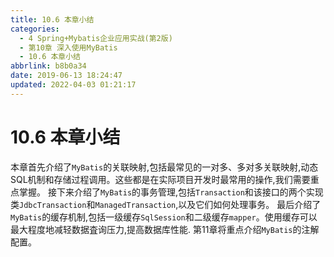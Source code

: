 ```yaml
---
title: 10.6 本章小结
categories: 
  - 4 Spring+Mybatis企业应用实战(第2版)
  - 第10章 深入使用MyBatis
  - 10.6 本章小结
abbrlink: b8b0a34
date: 2019-06-13 18:24:47
updated: 2022-04-03 01:21:17
---
```

# 10.6 本章小结
本章首先介绍了`MyBatis`的关联映射,包括最常见的一对多、多对多关联映射,动态SQL机制和存储过程调用。这些都是在实际项目开发时最常用的操作,我们需要重点掌握。
接下来介绍了`MyBatis`的事务管理,包括`Transaction`和该接口的两个实现类`JdbcTransaction`和`ManagedTransaction`,以及它们如何处理事务。
最后介绍了`MyBatis`的缓存机制,包括一级缓存`SqlSession`和二级缓存`mapper`。使用缓存可以最大程度地减轻数据査询压力,提高数据库性能.
第11章将重点介绍`MyBatis`的注解配置。
